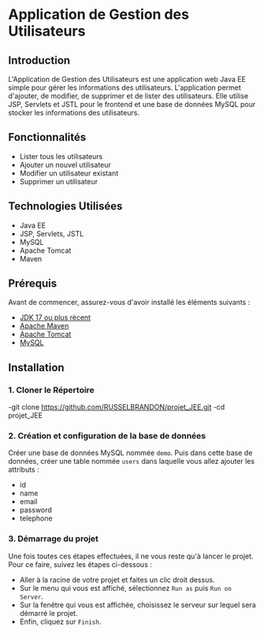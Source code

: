 # Application de Gestion des Utilisateurs

## Introduction

L'Application de Gestion des Utilisateurs est une application web Java EE simple pour gérer les informations des utilisateurs. L'application permet d'ajouter, de modifier, de supprimer et de lister des utilisateurs. Elle utilise JSP, Servlets et JSTL pour le frontend et une base de données MySQL pour stocker les informations des utilisateurs.

## Fonctionnalités

- Lister tous les utilisateurs
- Ajouter un nouvel utilisateur
- Modifier un utilisateur existant
- Supprimer un utilisateur

## Technologies Utilisées

- Java EE
- JSP, Servlets, JSTL
- MySQL
- Apache Tomcat
- Maven

## Prérequis

Avant de commencer, assurez-vous d'avoir installé les éléments suivants :

- [JDK 17 ou plus récent](https://www.oracle.com/java/technologies/javase-downloads.html)
- [Apache Maven](https://maven.apache.org/)
- [Apache Tomcat](http://tomcat.apache.org/)
- [MySQL](https://www.mysql.com/)

## Installation

### 1. Cloner le Répertoire


-git clone https://github.com/RUSSELBRANDON/projet_JEE.git
-cd projet_JEE

### 2. Création et configuration de la base de données

Créer une base de données MySQL nommée `demo`. Puis dans cette base de données, créer une table nommée `users` dans laquelle vous allez ajouter les attributs :

- id
- name
- email
- password
- telephone

### 3. Démarrage du projet

Une fois toutes ces étapes effectuées, il ne vous reste qu'à lancer le projet. Pour ce faire, suivez les étapes ci-dessous :

- Aller à la racine de votre projet et faites un clic droit dessus.
- Sur le menu qui vous est affiché, sélectionnez `Run as` puis `Run on Server`.
- Sur la fenêtre qui vous est affichée, choisissez le serveur sur lequel sera démarré le projet.
- Enfin, cliquez sur `Finish`.
